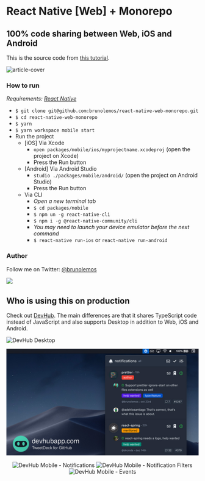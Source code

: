 # React Native [Web] + Monorepo
## 100% code sharing between Web, iOS and Android

This is the source code from [this tutorial](https://dev.to/brunolemos/tutorial-100-code-sharing-between-ios-android--web-using-react-native-web-andmonorepo-4pej).

![article-cover](https://user-images.githubusercontent.com/619186/53903807-69870480-4023-11e9-95bc-98caaca01445.jpg)


### How to run

_Requirements: [React Native](https://facebook.github.io/react-native/docs/getting-started.html#native)_

  - `$ git clone git@github.com:brunolemos/react-native-web-monorepo.git`
  - `$ cd react-native-web-monorepo`
  - `$ yarn`
  - `$ yarn workspace mobile start`
  - Run the project
    - [iOS] Via Xcode
      - `open packages/mobile/ios/myprojectname.xcodeproj` (open the project on Xcode)
      - Press the Run button
    - [Android] Via Android Studio
      - `studio ./packages/mobile/android/` (open the project on Android Studio)
      - Press the Run button
    - Via CLI
      -  _Open a new terminal tab_
      - `$ cd packages/mobile`
      - `$ npm un -g react-native-cli`
      - `$ npm i -g @react-native-community/cli`
      - _You may need to launch your device emulator before the next command_
      - `$ react-native run-ios` or `react-native run-android`

### Author

Follow me on Twitter: [@brunolemos](https://twitter.com/brunolemos)<br/>

<a href="https://twitter.com/brunolemos" target="_blank"><img src="https://github.com/brunolemos.png?size=100" height="100" /></a>


## Who is using this on production

Check out [DevHub](https://github.com/devhubapp/devhub).
The main differences are that it shares TypeScript code instead of JavaScript and also supports Desktop in addition to Web, iOS and Android.

![DevHub Desktop](https://user-images.githubusercontent.com/619186/57279337-28d95500-707f-11e9-9b2b-60c1af41277a.jpg)

![DevHub Menubar](https://github.com/devhubapp/devhub/blob/master/assets/static/menubar-co.jpg)

<p align="center">
  <img alt="DevHub Mobile - Notifications" height="620" src="https://user-images.githubusercontent.com/619186/57279347-2f67cc80-707f-11e9-8457-e892ff1f57c0.png" />
  <img alt="DevHub Mobile - Notification Filters" height="620" src="https://user-images.githubusercontent.com/619186/57279348-2f67cc80-707f-11e9-8804-073b5d88a4cd.png" />
  <img alt="DevHub Mobile - Events" height="620" src="https://user-images.githubusercontent.com/619186/57279349-30006300-707f-11e9-9edc-283fea7785a4.png" />
</p>

<br/>

